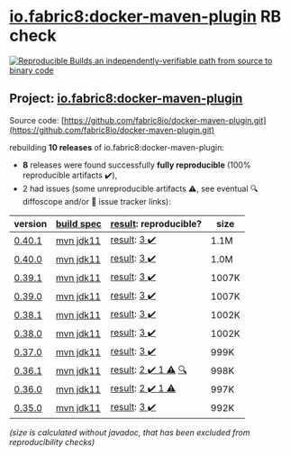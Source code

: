 [io.fabric8:docker-maven-plugin](https://search.maven.org/artifact/io.fabric8/docker-maven-plugin/) RB check
=======

[![Reproducible Builds](https://reproducible-builds.org/images/logos/rb.svg) an independently-verifiable path from source to binary code](https://reproducible-builds.org/)

## Project: [io.fabric8:docker-maven-plugin](https://search.maven.org/artifact/io.fabric8/docker-maven-plugin/)

Source code: [https://github.com/fabric8io/docker-maven-plugin.git](https://github.com/fabric8io/docker-maven-plugin.git)

rebuilding **10 releases** of io.fabric8:docker-maven-plugin:
- **8** releases were found successfully **fully reproducible** (100% reproducible artifacts :heavy_check_mark:),
- 2 had issues (some unreproducible artifacts :warning:, see eventual :mag: diffoscope and/or :memo: issue tracker links):

| version | [build spec](/BUILDSPEC.md) | [result](https://reproducible-builds.org/docs/jvm/): reproducible? | size |
| -- | --------- | ------ | -- |
| [0.40.1](https://search.maven.org/artifact/io.fabric8/docker-maven-plugin/0.40.1/pom) | [mvn jdk11](docker-maven-plugin-0.40.1.buildspec) | [result](docker-maven-plugin-0.40.1.buildinfo): [3 :heavy_check_mark: ](docker-maven-plugin-0.40.1.buildcompare) | 1.1M |
| [0.40.0](https://search.maven.org/artifact/io.fabric8/docker-maven-plugin/0.40.0/pom) | [mvn jdk11](docker-maven-plugin-0.40.0.buildspec) | [result](docker-maven-plugin-0.40.0.buildinfo): [3 :heavy_check_mark: ](docker-maven-plugin-0.40.0.buildcompare) | 1.0M |
| [0.39.1](https://search.maven.org/artifact/io.fabric8/docker-maven-plugin/0.39.1/pom) | [mvn jdk11](docker-maven-plugin-0.39.1.buildspec) | [result](docker-maven-plugin-0.39.1.buildinfo): [3 :heavy_check_mark: ](docker-maven-plugin-0.39.1.buildcompare) | 1007K |
| [0.39.0](https://search.maven.org/artifact/io.fabric8/docker-maven-plugin/0.39.0/pom) | [mvn jdk11](docker-maven-plugin-0.39.0.buildspec) | [result](docker-maven-plugin-0.39.0.buildinfo): [3 :heavy_check_mark: ](docker-maven-plugin-0.39.0.buildcompare) | 1007K |
| [0.38.1](https://search.maven.org/artifact/io.fabric8/docker-maven-plugin/0.38.1/pom) | [mvn jdk11](docker-maven-plugin-0.38.1.buildspec) | [result](docker-maven-plugin-0.38.1.buildinfo): [3 :heavy_check_mark: ](docker-maven-plugin-0.38.1.buildcompare) | 1002K |
| [0.38.0](https://search.maven.org/artifact/io.fabric8/docker-maven-plugin/0.38.0/pom) | [mvn jdk11](docker-maven-plugin-0.38.0.buildspec) | [result](docker-maven-plugin-0.38.0.buildinfo): [3 :heavy_check_mark: ](docker-maven-plugin-0.38.0.buildcompare) | 1002K |
| [0.37.0](https://search.maven.org/artifact/io.fabric8/docker-maven-plugin/0.37.0/pom) | [mvn jdk11](docker-maven-plugin-0.37.0.buildspec) | [result](docker-maven-plugin-0.37.0.buildinfo): [3 :heavy_check_mark: ](docker-maven-plugin-0.37.0.buildcompare) | 999K |
| [0.36.1](https://search.maven.org/artifact/io.fabric8/docker-maven-plugin/0.36.1/pom) | [mvn jdk11](docker-maven-plugin-0.36.1.buildspec) | [result](docker-maven-plugin-0.36.1.buildinfo): [2 :heavy_check_mark:  1 :warning:](docker-maven-plugin-0.36.1.buildcompare) [:mag:](docker-maven-plugin-0.36.1.diffoscope) | 998K |
| [0.36.0](https://search.maven.org/artifact/io.fabric8/docker-maven-plugin/0.36.0/pom) | [mvn jdk11](docker-maven-plugin-0.36.0.buildspec) | [result](docker-maven-plugin-0.36.0.buildinfo): [2 :heavy_check_mark:  1 :warning:](docker-maven-plugin-0.36.0.buildcompare) | 997K |
| [0.35.0](https://search.maven.org/artifact/io.fabric8/docker-maven-plugin/0.35.0/pom) | [mvn jdk11](docker-maven-plugin-0.35.0.buildspec) | [result](docker-maven-plugin-0.35.0.buildinfo): [3 :heavy_check_mark: ](docker-maven-plugin-0.35.0.buildcompare) | 992K |

<i>(size is calculated without javadoc, that has been excluded from reproducibility checks)</i>
